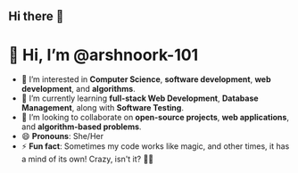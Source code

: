 ## Hi there 👋

# 👋 Hi, I’m @arshnoork-101

- 👀 I’m interested in **Computer Science**, **software development**, **web development**, and **algorithms**.
- 🌱 I’m currently learning **full-stack Web Development**, **Database Management**, along with **Software Testing**.
- 💞️ I’m looking to collaborate on **open-source projects**, **web applications**, and **algorithm-based problems**.
- 😄 **Pronouns**: She/Her
- ⚡ **Fun fact**: Sometimes my code works like magic, and other times, it has a mind of its own! Crazy, isn't it? 🤷‍♀️


<!--
**arshnoork-101/arshnoork-101** is a ✨ _special_ ✨ repository because its `README.md` (this file) appears on your GitHub profile.

Here are some ideas to get you started:

- 🔭 I’m currently working on ...
- 🌱 I’m currently learning ...
- 👯 I’m looking to collaborate on ...
- 🤔 I’m looking for help with ...
- 💬 Ask me about ...
- 📫 How to reach me: ...
- 😄 Pronouns: ...
- ⚡ Fun fact: ...
-->
